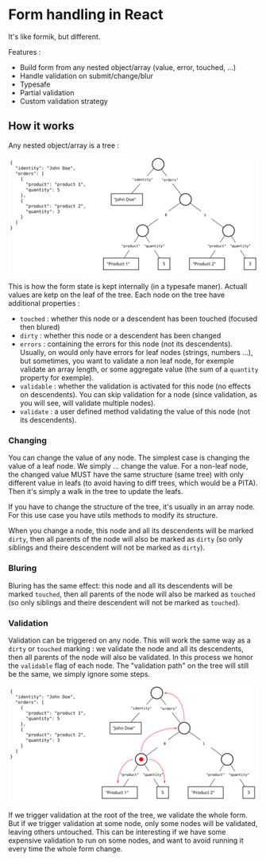 # Form handling in React

It's like formik, but different.

Features :
- Build form from any nested object/array (value, error, touched, ...)
- Handle validation on submit/change/blur
- Typesafe
- Partial validation
- Custom validation strategy

## How it works

Any nested object/array is a tree :

![tree](img/tree1.svg)

This is how the form state is kept internally (in a typesafe maner). Actuall values are ketp on the leaf of the tree. Each node on the tree have additional properties :
- `touched` : whether this node or a descendent has been touched (focused then blured)
- `dirty` : whether this node or a descendent has been changed
- `errors` : containing the errors for this node (not its descendents). Usually, on would only have errors for leaf nodes (strings, numbers ...), but sometimes, you want to validate a non leaf node, for exemple validate an array length, or some aggregate value (the sum of a `quantity` property for exemple).
- `validable` : whether the validation is activated for this node (no effects on descendents). You can skip validation for a node (since validation, as you will see, will validate multiple nodes).
- `validate` : a user defined method validating the value of this node (not its descendents).

### Changing

You can change the value of any node. The simplest case is changing the value of a leaf node. We simply ... change the value. For a non-leaf node, the changed value MUST have the same structure (same tree) with only different value in leafs (to avoid having to diff trees, which would be a PITA). Then it's simply a walk in the tree to update the leafs.

If you have to change the structure of the tree, it's usually in an array node. For this use case you have utils methods to modify its structure.

When you change a node, this node and all its descendents will be marked `dirty`, then all parents of the node will also be marked as `dirty` (so only siblings and theire descendent will not be marked as `dirty`).

### Bluring

Bluring has the same effect: this node and all its descendents will be marked `touched`, then all parents of the node will also be marked as `touched` (so only siblings and theire descendent will not be marked as `touched`).

### Validation

Validation can be triggered on any node. This will work the same way as a `dirty` or `touched` marking : we validate the node and all its descendents, then all parents of the node will also be validated. In this process we honor the `validable` flag of each node. The "validation path" on the tree will still be the same, we simply ignore some steps.

![tree](img/tree2.svg)

If we trigger validation at the root of the tree, we validate the whole form. But if we trigger validation at some node, only some nodes will be validated, leaving others untouched. This can be interesting if we have some expensive validation to run on some nodes, and want to avoid running it every time the whole form change.


